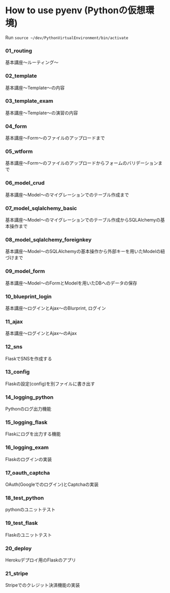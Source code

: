 # How to use pyenv (Pythonの仮想環境)

Run `source ~/dev/PythonVirtualEnvironment/bin/activate`

### 01_routing

基本講座～ルーティング～

### 02_template

基本講座～Template～の内容

### 03_template_exam

基本講座～Template～の演習の内容

### 04_form

基本講座～Form～のファイルのアップロードまで

### 05_wtform

基本講座～Form～のファイルのアップロードからフォームのバリデーションまで

### 06_model_crud

基本講座～Model～のマイグレーションでのテーブル作成まで

### 07_model_sqlalchemy_basic

基本講座～Model～のマイグレーションでのテーブル作成からSQLAlchemyの基本操作まで

### 08_model_sqlalchemy_foreignkey

基本講座～Model～のSQLAlchemyの基本操作から外部キーを用いたModelの紐づけまで

### 09_model_form

基本講座～Model～のFormとModelを用いたDBへのデータの保存

### 10_blueprint_login

基本講座～ログインとAjax～のBlurprint, ログイン

### 11_ajax

基本講座～ログインとAjax～のAjax

### 12_sns

FlaskでSNSを作成する

### 13_config

Flaskの設定(config)を別ファイルに書き出す

### 14_logging_python

Pythonのログ出力機能

### 15_logging_flask

Flaskにログを出力する機能

### 16_logging_exam

Flaskのログインの実装

### 17_oauth_captcha

OAuth(Googleでのログイン)とCaptchaの実装

### 18_test_python

pythonのユニットテスト

### 19_test_flask

Flaskのユニットテスト

### 20_deploy

Herokuデプロイ用のFlaskのアプリ

### 21_stripe

Stripeでのクレジット決済機能の実装
